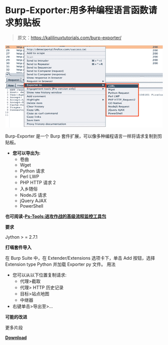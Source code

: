 # Burp-Exporter:用多种编程语言函数请求剪贴板

> 原文：<https://kalilinuxtutorials.com/burp-exporter/>

[![Burp-Exporter : Request To Clipboard With Multiple Programming Languages Functions](img//9b19b6cd3cd0de13f8cf3241b693dd85.png "Burp-Exporter : Request To Clipboard With Multiple Programming Languages Functions")](https://1.bp.blogspot.com/-tabF08A39VQ/XpsajESP7uI/AAAAAAAAF-I/Pq1iIs4tLest2IiTkrXdMehb0eoHbemIACLcBGAsYHQ/s1600/burp-exporter-1.png)

Burp-Exporter 是一个 Burp 套件扩展，可以像多种编程语言一样将请求复制到剪贴板。

*   **您可以导出为:**
    *   卷曲
    *   Wget
    *   Python 请求
    *   Perl LWP
    *   PHP HTTP 请求 2
    *   入乡随俗
    *   NodeJS 请求
    *   jQuery AJAX
    *   PowerShell

**也可阅读-[Ps-Tools:进攻作战的高级流程监控工具包](https://kalilinuxtutorials.com/ps-tools/)**

**要求**

Jython > = 2.7.1

**打嗝套件导入**

在 Burp Suite 中，在 Extender/Extensions 选项卡下，单击 Add 按钮，选择 Extension type Python 并加载 Exporter py 文件。
用法

*   您可以从以下位置复制请求:
    *   代理>截取
    *   代理> HTTP 历史记录
    *   目标>站点地图
    *   中继器
*   右键单击>导出至>…

**可能的改进**

更多片段

[**Download**](https://github.com/artssec/burp-exporter)